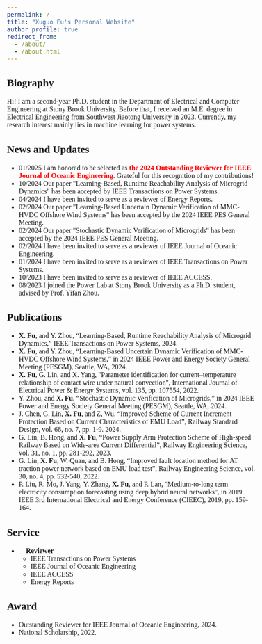 ```yaml
---
permalink: /
title: "Xuguo Fu's Personal Website"
author_profile: true
redirect_from: 
  - /about/
  - /about.html
---
```


<style>
  body {
    font-family: Georgia, serif;
    font-size: 16px;
  }
</style>

## Biography
Hi! I am a second-year Ph.D. student in the Department of Electrical and Computer Engineering at Stony Brook University. Before that, I received an M.E. degree in Electrical Engineering from Southwest Jiaotong University in 2023. Currently, my research interest mainly lies in machine learning for power systems.

## News and Updates
- 01/2025 I am honored to be selected as <span style="color: red;">**the 2024 Outstanding Reviewer for IEEE Journal of Oceanic Engineering**</span>. Grateful for this recognition of my contributions!
- 10/2024 Our paper "Learning-Based, Runtime Reachability Analysis of Microgrid Dynamics" has been accepted by IEEE Transactions on Power Systems.
- 04/2024 I have been invited to serve as a reviewer of Energy Reports.
- 02/2024 Our paper "Learning-Based Uncertain Dynamic Verification of MMC-HVDC Offshore Wind Systems" has been accepted by the 2024 IEEE PES General Meeting.
- 02/2024 Our paper "Stochastic Dynamic Verification of Microgrids" has been accepted by the 2024 IEEE PES General Meeting.
- 02/2024 I have been invited to serve as a reviewer of IEEE Journal of Oceanic Engineering.
- 01/2024 I have been invited to serve as a reviewer of IEEE Transactions on Power Systems.
- 10/2023 I have been invited to serve as a reviewer of IEEE ACCESS.
- 08/2023 I joined the Power Lab at Stony Brook University as a Ph.D. student, advised by Prof. Yifan Zhou.

## Publications
-	**X. Fu**, and Y. Zhou, “Learning-Based, Runtime Reachability Analysis of Microgrid Dynamics,” IEEE Transactions on Power Systems, 2024.
-	**X. Fu**, and Y. Zhou, “Learning-Based Uncertain Dynamic Verification of MMC-HVDC Offshore Wind Systems,” in 2024 IEEE Power and Energy Society General Meeting (PESGM), Seattle, WA, 2024.
-	**X. Fu**, G. Lin, and X. Yang, "Parameter identification for current–temperature relationship of contact wire under natural convection", International Journal of Electrical Power & Energy Systems, vol. 135, pp. 107554, 2022.
-	Y. Zhou, and **X. Fu**, “Stochastic Dynamic Verification of Microgrids,” in 2024 IEEE Power and Energy Society General Meeting (PESGM), Seattle, WA, 2024.
-	J. Chen, G. Lin, **X. Fu**, and Z, Wu. “Improved Scheme of Current Increment Protection Based on Current Characteristics of EMU Load”, Railway Standard Design, vol. 68, no. 7, pp. 1-9. 2024.
-	G. Lin, B. Hong, and **X. Fu**, “Power Supply Arm Protection Scheme of High-speed Railway Based on Wide-area Current Differential”, Railway Engineering Science, vol. 31, no. 1, pp. 281-292, 2023.
-	G. Lin, **X. Fu**, W. Quan, and B. Hong, “Improved fault location method for AT traction power network based on EMU load test”, Railway Engineering Science, vol. 30, no. 4, pp. 532-540, 2022.
-	P. Liu, R. Mo, J. Yang, Y. Zhang, **X. Fu**, and P. Lan, "Medium-to-long term electricity consumption forecasting using deep hybrid neural networks", in 2019 IEEE 3rd International Electrical and Energy Conference (CIEEC), 2019, pp. 159-164.

## Service
- 📄 **Reviewer**  
  - IEEE Transactions on Power Systems  
  - IEEE Journal of Oceanic Engineering  
  - IEEE ACCESS  
  - Energy Reports


## Award
-	Outstanding Reviewer for IEEE Journal of Oceanic Engineering, 2024.
-	National Scholarship, 2022.
